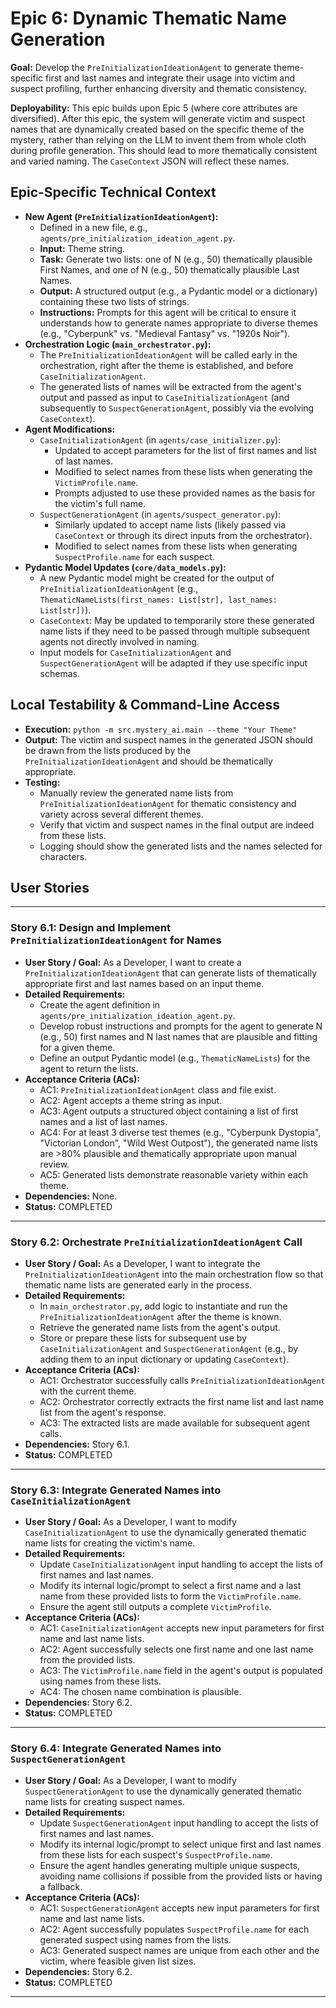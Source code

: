 # Epic 6: Dynamic Thematic Name Generation

**Goal:** Develop the `PreInitializationIdeationAgent` to generate theme-specific first and last names and integrate their usage into victim and suspect profiling, further enhancing diversity and thematic consistency.

**Deployability:** This epic builds upon Epic 5 (where core attributes are diversified). After this epic, the system will generate victim and suspect names that are dynamically created based on the specific theme of the mystery, rather than relying on the LLM to invent them from whole cloth during profile generation. This should lead to more thematically consistent and varied naming. The `CaseContext` JSON will reflect these names.

## Epic-Specific Technical Context

- **New Agent (`PreInitializationIdeationAgent`):**
    - Defined in a new file, e.g., `agents/pre_initialization_ideation_agent.py`.
    - **Input:** Theme string.
    - **Task:** Generate two lists: one of N (e.g., 50) thematically plausible First Names, and one of N (e.g., 50) thematically plausible Last Names.
    - **Output:** A structured output (e.g., a Pydantic model or a dictionary) containing these two lists of strings.
    - **Instructions:** Prompts for this agent will be critical to ensure it understands how to generate names appropriate to diverse themes (e.g., "Cyberpunk" vs. "Medieval Fantasy" vs. "1920s Noir").
- **Orchestration Logic (`main_orchestrator.py`):**
    - The `PreInitializationIdeationAgent` will be called early in the orchestration, right after the theme is established, and before `CaseInitializationAgent`.
    - The generated lists of names will be extracted from the agent's output and passed as input to `CaseInitializationAgent` (and subsequently to `SuspectGenerationAgent`, possibly via the evolving `CaseContext`).
- **Agent Modifications:**
    - `CaseInitializationAgent` (in `agents/case_initializer.py`):
        - Updated to accept parameters for the list of first names and list of last names.
        - Modified to select names from these lists when generating the `VictimProfile.name`.
        - Prompts adjusted to use these provided names as the basis for the victim's full name.
    - `SuspectGenerationAgent` (in `agents/suspect_generator.py`):
        - Similarly updated to accept name lists (likely passed via `CaseContext` or through its direct inputs from the orchestrator).
        - Modified to select names from these lists when generating `SuspectProfile.name` for each suspect.
- **Pydantic Model Updates (`core/data_models.py`):**
    - A new Pydantic model might be created for the output of `PreInitializationIdeationAgent` (e.g., `ThematicNameLists(first_names: List[str], last_names: List[str])`).
    - `CaseContext`: May be updated to temporarily store these generated name lists if they need to be passed through multiple subsequent agents not directly involved in naming.
    - Input models for `CaseInitializationAgent` and `SuspectGenerationAgent` will be adapted if they use specific input schemas.

## Local Testability & Command-Line Access

- **Execution:** `python -m src.mystery_ai.main --theme "Your Theme"`
- **Output:** The victim and suspect names in the generated JSON should be drawn from the lists produced by the `PreInitializationIdeationAgent` and should be thematically appropriate.
- **Testing:**
    - Manually review the generated name lists from `PreInitializationIdeationAgent` for thematic consistency and variety across several different themes.
    - Verify that victim and suspect names in the final output are indeed from these lists.
    - Logging should show the generated lists and the names selected for characters.

## User Stories

---

### Story 6.1: Design and Implement `PreInitializationIdeationAgent` for Names

- **User Story / Goal:** As a Developer, I want to create a `PreInitializationIdeationAgent` that can generate lists of thematically appropriate first and last names based on an input theme.
- **Detailed Requirements:**
    - Create the agent definition in `agents/pre_initialization_ideation_agent.py`.
    - Develop robust instructions and prompts for the agent to generate N (e.g., 50) first names and N last names that are plausible and fitting for a given theme.
    - Define an output Pydantic model (e.g., `ThematicNameLists`) for the agent to return the lists.
- **Acceptance Criteria (ACs):**
    - AC1: `PreInitializationIdeationAgent` class and file exist.
    - AC2: Agent accepts a theme string as input.
    - AC3: Agent outputs a structured object containing a list of first names and a list of last names.
    - AC4: For at least 3 diverse test themes (e.g., "Cyberpunk Dystopia", "Victorian London", "Wild West Outpost"), the generated name lists are >80% plausible and thematically appropriate upon manual review.
    - AC5: Generated lists demonstrate reasonable variety within each theme.
- **Dependencies:** None.
- **Status:** COMPLETED

---

### Story 6.2: Orchestrate `PreInitializationIdeationAgent` Call

- **User Story / Goal:** As a Developer, I want to integrate the `PreInitializationIdeationAgent` into the main orchestration flow so that thematic name lists are generated early in the process.
- **Detailed Requirements:**
    - In `main_orchestrator.py`, add logic to instantiate and run the `PreInitializationIdeationAgent` after the theme is known.
    - Retrieve the generated name lists from the agent's output.
    - Store or prepare these lists for subsequent use by `CaseInitializationAgent` and `SuspectGenerationAgent` (e.g., by adding them to an input dictionary or updating `CaseContext`).
- **Acceptance Criteria (ACs):**
    - AC1: Orchestrator successfully calls `PreInitializationIdeationAgent` with the current theme.
    - AC2: Orchestrator correctly extracts the first name list and last name list from the agent's response.
    - AC3: The extracted lists are made available for subsequent agent calls.
- **Dependencies:** Story 6.1.
- **Status:** COMPLETED

---

### Story 6.3: Integrate Generated Names into `CaseInitializationAgent`

- **User Story / Goal:** As a Developer, I want to modify `CaseInitializationAgent` to use the dynamically generated thematic name lists for creating the victim's name.
- **Detailed Requirements:**
    - Update `CaseInitializationAgent` input handling to accept the lists of first names and last names.
    - Modify its internal logic/prompt to select a first name and a last name from these provided lists to form the `VictimProfile.name`.
    - Ensure the agent still outputs a complete `VictimProfile`.
- **Acceptance Criteria (ACs):**
    - AC1: `CaseInitializationAgent` accepts new input parameters for first name and last name lists.
    - AC2: Agent successfully selects one first name and one last name from the provided lists.
    - AC3: The `VictimProfile.name` field in the agent's output is populated using names from these lists.
    - AC4: The chosen name combination is plausible.
- **Dependencies:** Story 6.2.
- **Status:** COMPLETED

---

### Story 6.4: Integrate Generated Names into `SuspectGenerationAgent`

- **User Story / Goal:** As a Developer, I want to modify `SuspectGenerationAgent` to use the dynamically generated thematic name lists for creating suspect names.
- **Detailed Requirements:**
    - Update `SuspectGenerationAgent` input handling to accept the lists of first names and last names.
    - Modify its internal logic/prompt to select unique first and last names from these lists for each suspect's `SuspectProfile.name`.
    - Ensure the agent handles generating multiple unique suspects, avoiding name collisions if possible from the provided lists or having a fallback.
- **Acceptance Criteria (ACs):**
    - AC1: `SuspectGenerationAgent` accepts new input parameters for first name and last name lists.
    - AC2: Agent successfully populates `SuspectProfile.name` for each generated suspect using names from the lists.
    - AC3: Generated suspect names are unique from each other and the victim, where feasible given list sizes.
- **Dependencies:** Story 6.2.
- **Status:** COMPLETED

--- 
